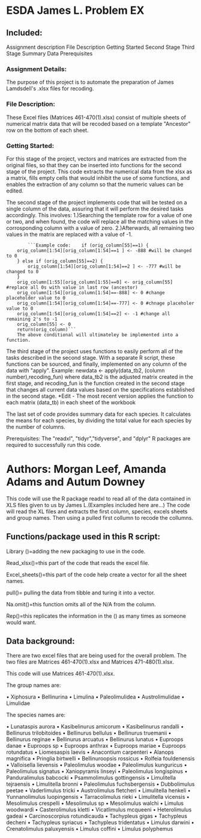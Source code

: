 # ESDA James L. Problem EX

## Included:

  Assignment description
  File Description
  Getting Started
    Second Stage
	Third Stage
	Summary Data
    Prerequisites

### Assignment Details:

The purpose of this project is to automate the preparation of James Lamdsdell's .xlsx files for recoding.

### File Description:

These Excel files (Matrices 461-470(1).xlsx) consist of multiple sheets of numerical matrix data that will be recoded based on a template "Ancestor" row on the bottom of each sheet.

### Getting Started:

  For this stage of the project, vectors and matrices are extracted from the original files, so that they can be inserted into functions for the second stage of the project. 
  This code extracts the numerical data from the xlsx as a matrix, fills empty cells that would inhibit the use of some functions, and enables the extraction of any column so that the numeric values can be edited. 

  The second stage of the project implements code that will be tested on a single column of the data, assuring that it will perform the desired tasks accordingly. This involves:
  1.)Searching the template row for a value of one or two, and when found, the code will replace all the matching values in the corrosponding column with a value of zero.
  2.)Afterwards, all remaining two values in the matrix are replaced with a value of -1.
			
			```Example code: 	if (orig_column[55]==1) {
		orig_column[1:54][orig_column[1:54]==1 ] <- -888 #will be changed to 0
		} else if (orig_column[55]==2) {
			orig_column[1:54][orig_column[1:54]==2 ] <- -777 #will be changed to 0
		}
		orig_column[1:55][orig_column[1:55]==0] <- orig_column[55] #replace all 0s with value in last row (ancestor)
		orig_column[1:54][orig_column[1:54]==-888] <- 0 #change placeholder value to 0
		orig_column[1:54][orig_column[1:54]==-777] <- 0 #chnage placeholer value to 0
		orig_column[1:54][orig_column[1:54]==2] <- -1 #change all remaining 2's to -1
		orig_column[55] <- 0
		return(orig_column)```
		The above conditional will ultimateley be implemented into a function.
  
  The third stage of the project uses functions to easily perform all of the tasks described in the second stage. With a separate R script, these functions can be sourced, and finally, implemented on any column of 
  the data with "apply". Example: newdata <- apply(data_tb2, (column number),recoding_fun) where data_tb2 is the adjusted matrix created in the first stage, and recoding_fun is the function created in the second stage that changes all
  current data values based on the specifications established in the second stage.
  *Edit - The most recent version applies the function to each matrix (data_tb) in each sheet of the workbook
  
  The last set of code provides summary data for each species. It calculates the means for each species, by dividing the total value for each species by the number of columns.
  
  Prerequisites:
    The "readxl", "tidyr","tidyverse", and "dplyr" R packages are required to successfully run this code.	

Authors:
Morgan Leef,
Amanda Adams and 
Autum Downey
=======
This code will use the R package readxl to read all of the data contained in XLS files given to us by James L.(Examples included here are...) The code will read the XL files and extracts the first column, species, excels sheets and group names. Then using a pulled first collumn to recode the collumns.  






## Functions/package used in this R script:


Library ()=adding the new packaging to use in the code.

Read_xlsx()=this part of the code that reads the excel file. 

Excel_sheets()=this part of the code help create a vector for all the sheet names. 

pull()= pulling the data from tibble and turing it into a vector.

Na.omit()=this function omits all of the N/A from the column. 

Rep()=this replicates the information in the () as many times as someone would want.

    





## Data background:

There are two excel files that are being used for the overall problem. The two files are Matrices 461-470(1).xlsx and Matrices 471-480(1).xlsx. 

This code will use Matrices 461-470(1).xlsx. 

The group names are:

•	Xiphosura
•	Bellinurina
•	Limulina
•	Paleolimulidea
•	Austrolimulidae
•	Limulidae


The species names are:

•	Lunataspis aurora
•	Kasibelinurus amicorum
•	Kasibelinurus randalli
•	Bellinurus trilobitoides
•	Bellinurus bellulus
•	Bellinurus truemanii
•	Bellinurus reginae
•	Bellinurus arcuatus
•	Bellinurus lunatus
•	Euproops danae
•	Euproops sp
•	Euproops anthrax
•	Euproops mariae
•	Euproops rotundatus
•	Liomesaspis laevis
•	Anacontium carpenteri
•	Alanops magnifica
•	Pringlia birtwelli
•	Bellinuroopsis rossicus
•	Rolfeia fouldenensis
•	Valloisella lievensis
•	Paleolimulus woodae
•	Paleolimulus kunguricus
•	Paleolimulus signatus
•	Xaniopyramis linseyi
•	Paleolimulus longispinus
•	Panduralimulus babcocki
•	Psammolimulus gottingensis
•	Limulitella tejraensis
•	Limulitella bronni
•	Paleolimulus fuchsbergensis
•	Dubbolimulus peetae
•	Vaderlimulus tricki
•	Austrolimulus fletcheri
•	Limulitella henkeli
•	Yunnanolimulus luopingensis
•	Tarracolimulus rieki
•	Limulitella vicensis
•	Mesolimulus crespelli
•	Mesolimulus sp
•	Mesolimulus walchi
•	Limulus woodwardi
•	Casterolimulus kletti
•	Vicatlimulus mcqueeni
•	Heterolimulus gadeai
•	Carcinoscorpius rotundicauda
•	Tachypleus gigas
•	Tachypleus decheni
•	Tachypleus syriacus
•	Tachypleus tridentatus
•	Limulus darwini
•	Crenatolimulus paluxyensis
•	Limulus coffini
•	Limulus polyphemus

